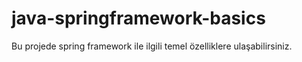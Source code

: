 # java-springframework-basics

Bu projede spring framework ile ilgili temel özelliklere ulaşabilirsiniz.